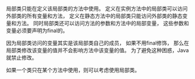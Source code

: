 局部类只能在定义该局部类的方法中使用。
定义在实例方法中的局部类可以访问外部类的所有变量和方法，
定义在静态方法中的局部类只能访问外部类的静态变量和方法。
同时局部类还可以访问方法的参数和方法中的局部变量，
这些参数和变量必须要声明为final的。


因为局部类访问的变量其实是该局部类自己的成员，
如果不用final修饰，
那么在局部类修改该变量的值并不会影响方法中该变量的值。
为了避免这种困惑，Java就禁止修改。

如果一个类只在某个方法中使用，则可以考虑使用局部类。